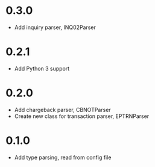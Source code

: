 # 0.3.0
* Add inquiry parser, INQ02Parser

# 0.2.1
* Add Python 3 support

# 0.2.0
* Add chargeback parser, CBNOTParser
* Create new class for transaction parser, EPTRNParser


# 0.1.0
* Add type parsing, read from config file
